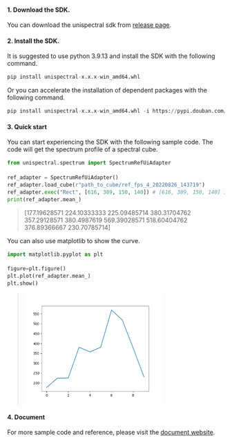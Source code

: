 #### 1. Download the SDK.
You can download the unispectral sdk from [release page](https://github.com/Unispectral-SW/monarch-preprocess-app-docs/releases).

#### 2. Install the SDK.
It is suggested to use python 3.9.13 and install the SDK with the following command.

```python
pip install unispectral-x.x.x-win_amd64.whl
```

Or you can accelerate the installation of dependent packages with the following command.
```python
pip install unispectral-x.x.x-win_amd64.whl -i https://pypi.douban.com/simple
``` 

#### 3. Quick start
You can start experiencing the SDK with the following sample code. The code will get the spectrum profile of a spectral cube. 
```python
from unispectral.spectrum import SpectrumRefUiAdapter

ref_adapter = SpectrumRefUiAdapter()
ref_adapter.load_cube(r"path_to_cube/ref_fps_4_20220826_143719")
ref_adapter.exec("Rect", [616, 389, 150, 140]) # [616, 389, 150, 140] is the ROI of the cube: [x, y, w, h]
print(ref_adapter.mean_)
```
> [177.19628571 224.10333333 225.09485714 380.31704762 357.29128571
 380.4987619  569.39028571 518.60404762 376.89366667 230.70785714]

 You can also use matplotlib to show the curve.

```python
import matplotlib.pyplot as plt

figure=plt.figure()
plt.plot(ref_adapter.mean_)
plt.show()
```

> <img src="https://github.com/Unispectral-SW/monarch-preprocess-app-docs/blob/main/docs/images/2022-11-07_144508.png?raw=true" width="320" height="256">
 
 #### 4. Document
For more sample code and reference, please visit the [document website](https://unispectral-sw.github.io/monarch-preprocess-app-docs/#/).